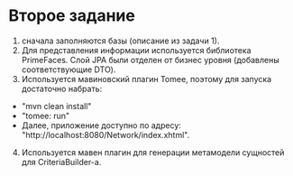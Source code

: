 Второе задание
=================

1) сначала заполняются базы (описание из задачи 1).
2) Для представления информации используется библиотека PrimeFaces. Слой JPA были отделен от бизнес уровня (добавлены соответствующие DTO). 
3) Используется мавиновский плагин Tomee, поэтому для запуска достаточно набрать:
  - "mvn clean install"
  - "tomee: run"
  - Далее, приложение доступно по адресу: "http://localhost:8080/Network/index.xhtml".
4) Используется мавен плагин для генерации метамодели сущностей для CriteriaBuilder-а.
